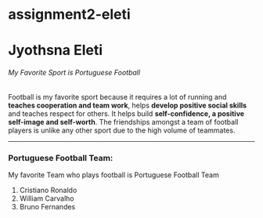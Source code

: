 # assignment2-eleti
# Jyothsna Eleti

###### My Favorite Sport is Portuguese Football
 Football is my favorite sport because it requires a lot of running and **teaches cooperation and team work**, helps __develop positive social skills__ and teaches respect for others. It helps build __self-confidence, a positive self-image and self-worth__. The friendships amongst a team of football players is unlike any other sport due to the high volume of teammates.

**** 
### Portuguese Football Team:
My favorite Team who plays football is Portuguese Football Team
1. Cristiano Ronaldo
2. William Carvalho
3. Bruno Fernandes